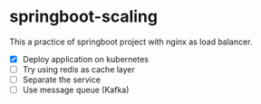 # springboot-scaling

This a practice of springboot project with nginx as load balancer.

- [x] Deploy application on kubernetes
- [ ] Try using redis as cache layer
- [ ] Separate the service
- [ ] Use message queue (Kafka)
